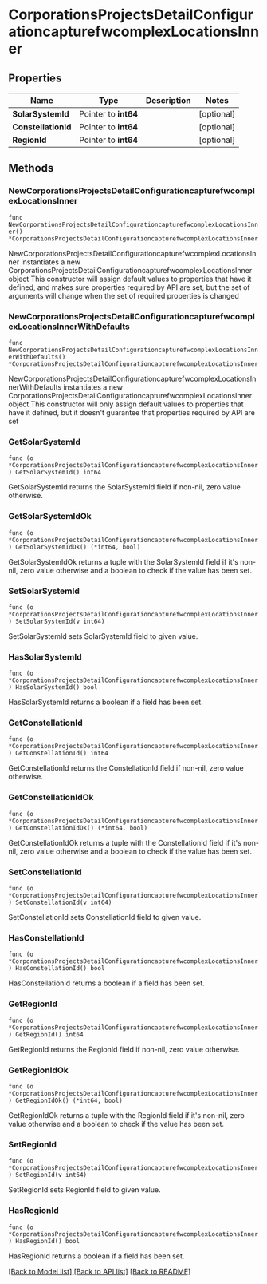 # CorporationsProjectsDetailConfigurationcapturefwcomplexLocationsInner

## Properties

Name | Type | Description | Notes
------------ | ------------- | ------------- | -------------
**SolarSystemId** | Pointer to **int64** |  | [optional] 
**ConstellationId** | Pointer to **int64** |  | [optional] 
**RegionId** | Pointer to **int64** |  | [optional] 

## Methods

### NewCorporationsProjectsDetailConfigurationcapturefwcomplexLocationsInner

`func NewCorporationsProjectsDetailConfigurationcapturefwcomplexLocationsInner() *CorporationsProjectsDetailConfigurationcapturefwcomplexLocationsInner`

NewCorporationsProjectsDetailConfigurationcapturefwcomplexLocationsInner instantiates a new CorporationsProjectsDetailConfigurationcapturefwcomplexLocationsInner object
This constructor will assign default values to properties that have it defined,
and makes sure properties required by API are set, but the set of arguments
will change when the set of required properties is changed

### NewCorporationsProjectsDetailConfigurationcapturefwcomplexLocationsInnerWithDefaults

`func NewCorporationsProjectsDetailConfigurationcapturefwcomplexLocationsInnerWithDefaults() *CorporationsProjectsDetailConfigurationcapturefwcomplexLocationsInner`

NewCorporationsProjectsDetailConfigurationcapturefwcomplexLocationsInnerWithDefaults instantiates a new CorporationsProjectsDetailConfigurationcapturefwcomplexLocationsInner object
This constructor will only assign default values to properties that have it defined,
but it doesn't guarantee that properties required by API are set

### GetSolarSystemId

`func (o *CorporationsProjectsDetailConfigurationcapturefwcomplexLocationsInner) GetSolarSystemId() int64`

GetSolarSystemId returns the SolarSystemId field if non-nil, zero value otherwise.

### GetSolarSystemIdOk

`func (o *CorporationsProjectsDetailConfigurationcapturefwcomplexLocationsInner) GetSolarSystemIdOk() (*int64, bool)`

GetSolarSystemIdOk returns a tuple with the SolarSystemId field if it's non-nil, zero value otherwise
and a boolean to check if the value has been set.

### SetSolarSystemId

`func (o *CorporationsProjectsDetailConfigurationcapturefwcomplexLocationsInner) SetSolarSystemId(v int64)`

SetSolarSystemId sets SolarSystemId field to given value.

### HasSolarSystemId

`func (o *CorporationsProjectsDetailConfigurationcapturefwcomplexLocationsInner) HasSolarSystemId() bool`

HasSolarSystemId returns a boolean if a field has been set.

### GetConstellationId

`func (o *CorporationsProjectsDetailConfigurationcapturefwcomplexLocationsInner) GetConstellationId() int64`

GetConstellationId returns the ConstellationId field if non-nil, zero value otherwise.

### GetConstellationIdOk

`func (o *CorporationsProjectsDetailConfigurationcapturefwcomplexLocationsInner) GetConstellationIdOk() (*int64, bool)`

GetConstellationIdOk returns a tuple with the ConstellationId field if it's non-nil, zero value otherwise
and a boolean to check if the value has been set.

### SetConstellationId

`func (o *CorporationsProjectsDetailConfigurationcapturefwcomplexLocationsInner) SetConstellationId(v int64)`

SetConstellationId sets ConstellationId field to given value.

### HasConstellationId

`func (o *CorporationsProjectsDetailConfigurationcapturefwcomplexLocationsInner) HasConstellationId() bool`

HasConstellationId returns a boolean if a field has been set.

### GetRegionId

`func (o *CorporationsProjectsDetailConfigurationcapturefwcomplexLocationsInner) GetRegionId() int64`

GetRegionId returns the RegionId field if non-nil, zero value otherwise.

### GetRegionIdOk

`func (o *CorporationsProjectsDetailConfigurationcapturefwcomplexLocationsInner) GetRegionIdOk() (*int64, bool)`

GetRegionIdOk returns a tuple with the RegionId field if it's non-nil, zero value otherwise
and a boolean to check if the value has been set.

### SetRegionId

`func (o *CorporationsProjectsDetailConfigurationcapturefwcomplexLocationsInner) SetRegionId(v int64)`

SetRegionId sets RegionId field to given value.

### HasRegionId

`func (o *CorporationsProjectsDetailConfigurationcapturefwcomplexLocationsInner) HasRegionId() bool`

HasRegionId returns a boolean if a field has been set.


[[Back to Model list]](../README.md#documentation-for-models) [[Back to API list]](../README.md#documentation-for-api-endpoints) [[Back to README]](../README.md)


